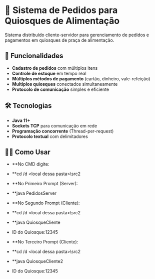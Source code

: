 # 🍔 Sistema de Pedidos para Quiosques de Alimentação

Sistema distribuído cliente-servidor para gerenciamento de pedidos e pagamentos em quiosques de praça de alimentação.

## 📌 Funcionalidades

- **Cadastro de pedidos** com múltiplos itens
- **Controle de estoque** em tempo real
- **Múltiplos métodos de pagamento** (cartão, dinheiro, vale-refeição)
- **Multiplos quiosques** conectados simultaneamente
- **Protocolo de comunicação** simples e eficiente

## 🛠 Tecnologias

- **Java 11+**
- **Sockets TCP** para comunicação em rede
- **Programação concorrente** (Thread-per-request)
- **Protocolo textual** com delimitadores

## 👨‍💻 Como Usar

- **No CMD digite:
- **cd /d \<local dessa pasta>\src2
- **No Primeiro Prompt (Server):
- **java PedidosServer

- **No Segundo Prompt (Cliente):
- **cd /d \<local dessa pasta>\src2
- **java QuiosqueCliente
- ID do Quiosque:12345

- **No Terceiro Prompt (Cliente):
- **cd /d \<local dessa pasta>\src2
- **java QuiosqueCliente2
- ID do Quiosque:12345

